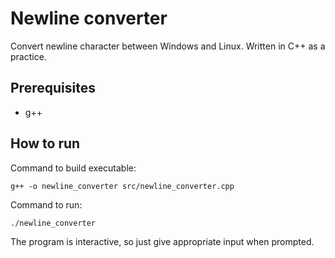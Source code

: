 # Newline converter

Convert newline character between Windows and Linux. Written in C++ as a practice.

## Prerequisites

- g++

## How to run

Command to build executable:

```
g++ -o newline_converter src/newline_converter.cpp
```

Command to run:

```
./newline_converter
```

The program is interactive, so just give appropriate input when prompted.
